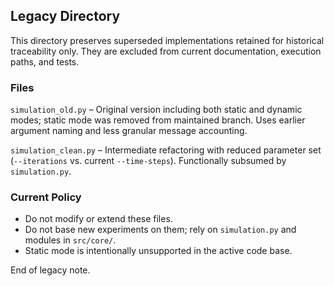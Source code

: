 ## Legacy Directory

This directory preserves superseded implementations retained for historical traceability only. They are excluded from current documentation, execution paths, and tests.

### Files
`simulation_old.py` – Original version including both static and dynamic modes; static mode was removed from maintained branch. Uses earlier argument naming and less granular message accounting.

`simulation_clean.py` – Intermediate refactoring with reduced parameter set (`--iterations` vs. current `--time-steps`). Functionally subsumed by `simulation.py`.

### Current Policy
- Do not modify or extend these files.
- Do not base new experiments on them; rely on `simulation.py` and modules in `src/core/`.
- Static mode is intentionally unsupported in the active code base.

End of legacy note.
